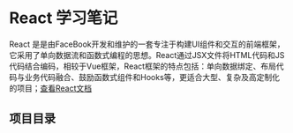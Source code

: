 # React 学习笔记

React 是是由FaceBook开发和维护的一套专注于构建UI组件和交互的前端框架，它采用了单向数据流和函数式编程的思想。React通过JSX文件将HTML代码和JS代码结合编码，相较于Vue框架，React框架的特点包括：单向数据绑定、布局代码与业务代码融合、鼓励函数式组件和Hooks等，更适合大型、复杂及高定制化的项目；[查看React文档](https://react.docschina.org/)
## 项目目录